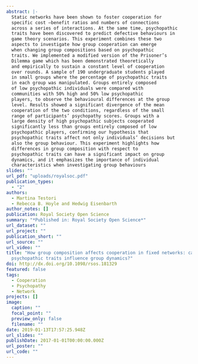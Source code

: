```yaml
---
abstract: |-
  Static networks have been shown to foster cooperation for
  specific cost –benefit ratios and numbers of connections
  across a series of interactions. At the same time, psychopathic
  traits have been discovered to predict defective behaviours in
  game theory scenarios. This experiment combines these two
  aspects to investigate how group cooperation can emerge
  when changing group compositions based on psychopathic
  traits. We implemented a modified version of the Prisoner’s
  Dilemma game which has been demonstrated theoretically
  and empirically to sustain a constant level of cooperation
  over rounds. A sample of 190 undergraduate students played
  in small groups where the percentage of psychopathic traits
  in each group was manipulated. Groups entirely composed
  of low psychopathic individuals were compared with
  communities with 50% high and 50% low psychopathic
  players, to observe the behavioural differences at the group
  level. Results showed a significant divergence of the mean
  cooperation of the two conditions, regardless of the small
  range of participants’ psychopathy scores. Groups with a
  large density of high psychopathic subjects cooperated
  significantly less than groups entirely composed of low
  psychopathic players, confirming our hypothesis that
  psychopathic traits affect not only individuals’ decisions but
  also the group behaviour. This experiment highlights how
  differences in group composition with respect to
  psychopathic traits can have a significant impact on group
  dynamics, and it emphasizes the importance of individual
  characteristics when investigating group behaviours
slides: ""
url_pdf: "uploads/royalsoc.pdf"
publication_types:
  - "2"
authors:
  - Martina Testori
  - Rebecca B. Hoyle and Hedwig Eisenbarth
author_notes: []
publication: Royal Society Open Science
summary: "*Published in: Royal Society Open Science*"
url_dataset: ""
url_project: ""
publication_short: ""
url_source: ""
url_video: ""
title: "How group composition affects cooperation in fixed networks: can
  psychopathic traits influence group dynamics?"
doi: http://dx.doi.org/10.1098/rsos.181329
featured: false
tags:
  - Cooperation
  - Psychopathy
  - Network
projects: []
image:
  caption: ""
  focal_point: ""
  preview_only: false
  filename: ""
date: 2019-01-13T17:57:25.948Z
url_slides: ""
publishDate: 2017-01-01T00:00:00.000Z
url_poster: ""
url_code: ""
---
```

<script type='text/javascript' src='https://d1bxh8uas1mnw7.cloudfront.net/assets/embed.js'></script>
<div data-badge-details="right" data-badge-type="large-donut" data-doi="http://dx.doi.org/10.1098/rsos.181329" data-hide-no-mentions="true" class="altmetric-embed"></div>
